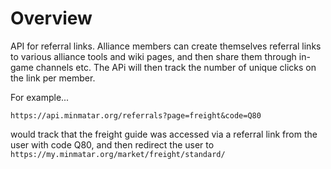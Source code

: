 Overview
========
API for referral links. Alliance members can create themselves referral links to various
alliance tools and wiki pages, and then share them through in-game channels etc. The
APi will then track the number of unique clicks on the link per member.

For example...

`https://api.minmatar.org/referrals?page=freight&code=Q80`

would track that the freight guide was accessed via a referral link from the user with
code Q80, and then redirect the user to `https://my.minmatar.org/market/freight/standard/`


